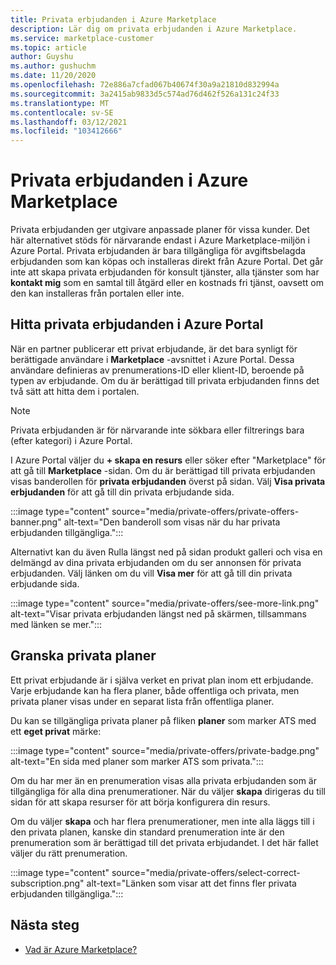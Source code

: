```yaml
---
title: Privata erbjudanden i Azure Marketplace
description: Lär dig om privata erbjudanden i Azure Marketplace.
ms.service: marketplace-customer
ms.topic: article
author: Guyshu
ms.author: gushuchm
ms.date: 11/20/2020
ms.openlocfilehash: 72e886a7cfad067b40674f30a9a21810d832994a
ms.sourcegitcommit: 3a2415ab9833d5c574ad76d462f526a131c24f33
ms.translationtype: MT
ms.contentlocale: sv-SE
ms.lasthandoff: 03/12/2021
ms.locfileid: "103412666"
---
```

# <a name="private-offers-in-azure-marketplace"></a>Privata erbjudanden i Azure Marketplace

Privata erbjudanden ger utgivare anpassade planer för vissa kunder. Det här alternativet stöds för närvarande endast i Azure Marketplace-miljön i Azure Portal. Privata erbjudanden är bara tillgängliga för avgiftsbelagda erbjudanden som kan köpas och installeras direkt från Azure Portal. Det går inte att skapa privata erbjudanden för konsult tjänster, alla tjänster som har **kontakt mig** som en samtal till åtgärd eller en kostnads fri tjänst, oavsett om den kan installeras från portalen eller inte.

## <a name="find-private-offers-in-the-azure-portal"></a>Hitta privata erbjudanden i Azure Portal

När en partner publicerar ett privat erbjudande, är det bara synligt för berättigade användare i **Marketplace** -avsnittet i Azure Portal. Dessa användare definieras av prenumerations-ID eller klient-ID, beroende på typen av erbjudande. Om du är berättigad till privata erbjudanden finns det två sätt att hitta dem i portalen.

> [!NOTE]
> Privata erbjudanden är för närvarande inte sökbara eller filtrerings bara (efter kategori) i Azure Portal.

I Azure Portal väljer du **+ skapa en resurs** eller söker efter "Marketplace" för att gå till **Marketplace** -sidan. Om du är berättigad till privata erbjudanden visas banderollen för **privata erbjudanden** överst på sidan. Välj **Visa privata erbjudanden** för att gå till din privata erbjudande sida.

:::image type="content" source="media/private-offers/private-offers-banner.png" alt-text="Den banderoll som visas när du har privata erbjudanden tillgängliga.":::

Alternativt kan du även Rulla längst ned på sidan produkt galleri och visa en delmängd av dina privata erbjudanden om du ser annonsen för privata erbjudanden. Välj länken om du vill **Visa mer** för att gå till din privata erbjudande sida.

:::image type="content" source="media/private-offers/see-more-link.png" alt-text="Visar privata erbjudanden längst ned på skärmen, tillsammans med länken se mer.":::

## <a name="review-private-plans"></a>Granska privata planer

Ett privat erbjudande är i själva verket en privat plan inom ett erbjudande. Varje erbjudande kan ha flera planer, både offentliga och privata, men privata planer visas under en separat lista från offentliga planer.

Du kan se tillgängliga privata planer på fliken **planer** som marker ATS med ett **eget privat** märke:

:::image type="content" source="media/private-offers/private-badge.png" alt-text="En sida med planer som marker ATS som privata.":::

Om du har mer än en prenumeration visas alla privata erbjudanden som är tillgängliga för alla dina prenumerationer. När du väljer **skapa** dirigeras du till sidan för att skapa resurser för att börja konfigurera din resurs.

Om du väljer **skapa** och har flera prenumerationer, men inte alla läggs till i den privata planen, kanske din standard prenumeration inte är den prenumeration som är berättigad till det privata erbjudandet. I det här fallet väljer du rätt prenumeration.

:::image type="content" source="media/private-offers/select-correct-subscription.png" alt-text="Länken som visar att det finns fler privata erbjudanden tillgängliga.":::

## <a name="next-steps"></a>Nästa steg

- [Vad är Azure Marketplace?](azure-marketplace-overview.md)
